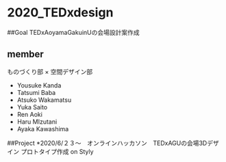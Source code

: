 # 2020_TEDxdesign
##Goal
TEDxAoyamaGakuinUの会場設計案作成

## member 
ものづくり部 × 空間デザイン部
 * Yousuke Kanda
 * Tatsumi Baba
 * Atsuko Wakamatsu
 * Yuka Saito
 * Ren Aoki
 * Haru MIzutani
 * Ayaka Kawashima
 
 ##Project
 *2020/6/２３〜　オンラインハッカソン　TEDxAGUの会場3Dデザイン プロトタイプ作成 on Styly
